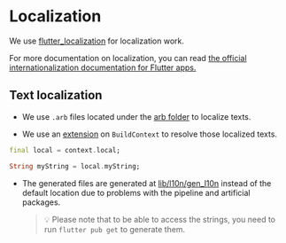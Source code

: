 # Localization

We use [flutter_localization](https://pub.dev/packages/flutter_localization) for localization work.

For more documentation on localization, you can read [the official internationalization documentation for Flutter apps.](https://docs.flutter.dev/ui/accessibility-and-internationalization/internationalization)

## Text localization

- We use `.arb` files located under the [arb folder](../lib/l10n/arb) to localize texts.

- We use an [extension](../src/app/lib/l10n/localization_extensions.dart) on `BuildContext` to resolve those localized texts.
 ``` dart
final local = context.local;

String myString = local.myString;
```

- The generated files are generated at [lib/l10n/gen_l10n](../src/app/lib/l10n/gen_l10n/) instead of the default location due to problems with the pipeline and artificial packages.

  > 💡 Please note that to be able to access the strings, you need to run `flutter pub get` to generate them.
